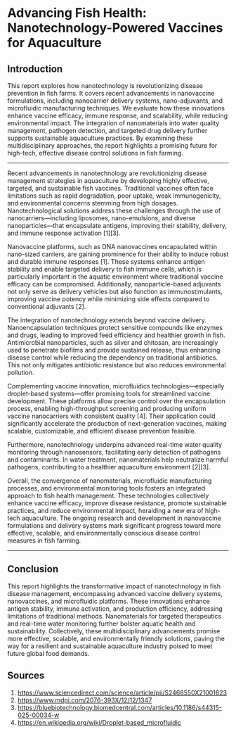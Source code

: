 # Advancing Fish Health: Nanotechnology-Powered Vaccines for Aquaculture

## Introduction

This report explores how nanotechnology is revolutionizing disease prevention in fish farms. It covers recent advancements in nanovaccine formulations, including nanocarrier delivery systems, nano-adjuvants, and microfluidic manufacturing techniques. We evaluate how these innovations enhance vaccine efficacy, immune response, and scalability, while reducing environmental impact. The integration of nanomaterials into water quality management, pathogen detection, and targeted drug delivery further supports sustainable aquaculture practices. By examining these multidisciplinary approaches, the report highlights a promising future for high-tech, effective disease control solutions in fish farming.

---



Recent advancements in nanotechnology are revolutionizing disease management strategies in aquaculture by developing highly effective, targeted, and sustainable fish vaccines. Traditional vaccines often face limitations such as rapid degradation, poor uptake, weak immunogenicity, and environmental concerns stemming from high dosages. Nanotechnological solutions address these challenges through the use of nanocarriers—including liposomes, nano-emulsions, and diverse nanoparticles—that encapsulate antigens, improving their stability, delivery, and immune response activation [1][3].

Nanovaccine platforms, such as DNA nanovaccines encapsulated within nano-sized carriers, are gaining prominence for their ability to induce robust and durable immune responses [1]. These systems enhance antigen stability and enable targeted delivery to fish immune cells, which is particularly important in the aquatic environment where traditional vaccine efficacy can be compromised. Additionally, nanoparticle-based adjuvants not only serve as delivery vehicles but also function as immunostimulants, improving vaccine potency while minimizing side effects compared to conventional adjuvants [2].

The integration of nanotechnology extends beyond vaccine delivery. Nanoencapsulation techniques protect sensitive compounds like enzymes and drugs, leading to improved feed efficiency and healthier growth in fish. Antimicrobial nanoparticles, such as silver and chitosan, are increasingly used to penetrate biofilms and provide sustained release, thus enhancing disease control while reducing the dependency on traditional antibiotics. This not only mitigates antibiotic resistance but also reduces environmental pollution.

Complementing vaccine innovation, microfluidics technologies—especially droplet-based systems—offer promising tools for streamlined vaccine development. These platforms allow precise control over the encapsulation process, enabling high-throughput screening and producing uniform vaccine nanocarriers with consistent quality [4]. Their application could significantly accelerate the production of next-generation vaccines, making scalable, customizable, and efficient disease prevention feasible.

Furthermore, nanotechnology underpins advanced real-time water quality monitoring through nanosensors, facilitating early detection of pathogens and contaminants. In water treatment, nanomaterials help neutralize harmful pathogens, contributing to a healthier aquaculture environment [2][3].

Overall, the convergence of nanomaterials, microfluidic manufacturing processes, and environmental monitoring tools fosters an integrated approach to fish health management. These technologies collectively enhance vaccine efficacy, improve disease resistance, promote sustainable practices, and reduce environmental impact, heralding a new era of high-tech aquaculture. The ongoing research and development in nanovaccine formulations and delivery systems mark significant progress toward more effective, scalable, and environmentally conscious disease control measures in fish farming.


---

## Conclusion

This report highlights the transformative impact of nanotechnology in fish disease management, encompassing advanced vaccine delivery systems, nanovaccines, and microfluidic platforms. These innovations enhance antigen stability, immune activation, and production efficiency, addressing limitations of traditional methods. Nanomaterials for targeted therapeutics and real-time water monitoring further bolster aquatic health and sustainability. Collectively, these multidisciplinary advancements promise more effective, scalable, and environmentally friendly solutions, paving the way for a resilient and sustainable aquaculture industry poised to meet future global food demands.

## Sources

1. https://www.sciencedirect.com/science/article/pii/S2468550X21001623  
2. https://www.mdpi.com/2076-393X/12/12/1347  
3. https://bluebiotechnology.biomedcentral.com/articles/10.1186/s44315-025-00034-w  
4. https://en.wikipedia.org/wiki/Droplet-based_microfluidic